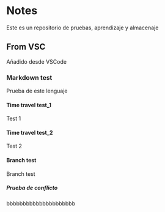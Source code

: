 # Notes
Este es un repositorio de pruebas, aprendizaje y almacenaje

## From VSC
Añadido desde VSCode

### Markdown test
Prueba de este lenguaje

#### Time travel test_1
Test 1

#### Time travel test_2
Test 2

#### Branch test
Branch test

##### Prueba de conflicto
bbbbbbbbbbbbbbbbbbbbb
